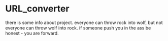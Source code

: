 # URL_converter
there is some info about project.
everyone can throw rock into wolf, but not everyone can throw wolf into rock.
if someone push you in the ass be honest - you are forward.
